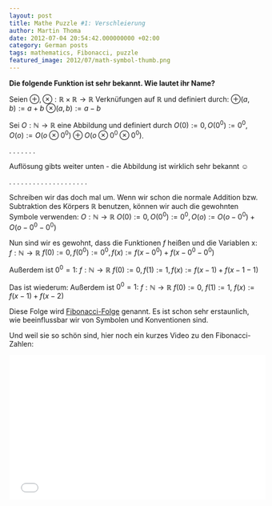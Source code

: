 ```yaml
---
layout: post
title: Mathe Puzzle #1: Verschleierung
author: Martin Thoma
date: 2012-07-04 20:54:42.000000000 +02:00
category: German posts
tags: mathematics, Fibonacci, puzzle
featured_image: 2012/07/math-symbol-thumb.png
---
```

<strong>Die folgende Funktion ist sehr bekannt. Wie lautet ihr Name?</strong>

Seien $\oplus, \otimes: \mathbb{R} \times \mathbb{R} \rightarrow \mathbb{R}$ Verkn&uuml;fungen auf $\mathbb{R}$ und definiert durch:
$\oplus(a, b) := a + b$
$\otimes(a, b) := a - b$

Sei $O:\mathbb{N} \rightarrow \mathbb{R}$ eine Abbildung und definiert durch
$O(0) := 0, O(0^0) := 0^0, O(o) := O(o \otimes 0^0) \oplus O(o \otimes 0^0 \otimes 0^0)$.

.
.
.
.
.
.
.

Aufl&ouml;sung gibts weiter unten - die Abbildung ist wirklich sehr bekannt ☺

.
.
.
.
.
.
.
.
.
.
.
.
.
.
.
.
.
.
.
.

Schreiben wir das doch mal um. Wenn wir schon die normale Addition bzw. Subtraktion des K&ouml;rpers $\mathbb{R}$ benutzen, k&ouml;nnen wir auch die gewohnten Symbole verwenden:
$O:\mathbb{N} \rightarrow \mathbb{R}$
$O(0) := 0, O(0^0) := 0^0, O(o) := O(o - 0^0) + O(o - 0^0 - 0^0)$

Nun sind wir es gewohnt, dass die Funktionen $f$ hei&szlig;en und die Variablen x:
$f:\mathbb{N} \rightarrow \mathbb{R}$
$f(0) := 0, f(0^0) := 0^0, f(x) := f(x - 0^0) + f(x - 0^0 - 0^0)$

Au&szlig;erdem ist $0^0 = 1$:
$f:\mathbb{N} \rightarrow \mathbb{R}$
$f(0) := 0, f(1) := 1, f(x) := f(x - 1) + f(x - 1 - 1)$

Das ist wiederum:
Au&szlig;erdem ist $0^0 = 1$:
$f:\mathbb{N} \rightarrow \mathbb{R}$
$f(0) := 0$,
$f(1) := 1$,
$f(x) := f(x - 1) + f(x - 2)$

Diese Folge wird <a href="http://de.wikipedia.org/wiki/Fibonacci-Folge">Fibonacci-Folge</a> genannt. Es ist schon sehr erstaunlich, wie beeinflussbar wir von Symbolen und Konventionen sind.

Und weil sie so sch&ouml;n sind, hier noch ein kurzes Video zu den Fibonacci-Zahlen:
<iframe width="512" height="288" src="//www.youtube.com/embed/kkGeOWYOFoA" frameborder="0" allowfullscreen></iframe>
